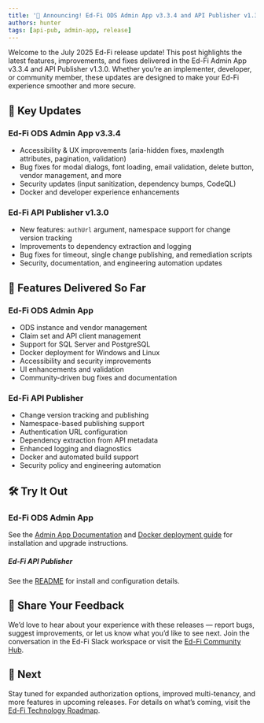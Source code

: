 ```yaml
---
title: '📢 Announcing! Ed-Fi ODS Admin App v3.3.4 and API Publisher v1.3.0 Release'
authors: hunter
tags: [api-pub, admin-app, release]
---
```


Welcome to the July 2025 Ed-Fi release update! This post highlights the latest features, improvements, and fixes delivered in the Ed-Fi Admin App v3.3.4 and API Publisher v1.3.0. Whether you’re an implementer, developer, or community member, these updates are designed to make your Ed-Fi experience smoother and more secure.

<!-- truncate -->

## 📌 Key Updates

### Ed-Fi ODS Admin App v3.3.4

- Accessibility & UX improvements (aria-hidden fixes, maxlength attributes, pagination, validation)
- Bug fixes for modal dialogs, font loading, email validation, delete button, vendor management, and more
- Security updates (input sanitization, dependency bumps, CodeQL)
- Docker and developer experience enhancements

### Ed-Fi API Publisher v1.3.0

- New features: `authUrl` argument, namespace support for change version tracking
- Improvements to dependency extraction and logging
- Bug fixes for timeout, single change publishing, and remediation scripts
- Security, documentation, and engineering automation updates

## 🚀 Features Delivered So Far

### Ed-Fi ODS Admin App

- ODS instance and vendor management
- Claim set and API client management
- Support for SQL Server and PostgreSQL
- Docker deployment for Windows and Linux
- Accessibility and security improvements
- UI enhancements and validation
- Community-driven bug fixes and documentation

### Ed-Fi API Publisher

- Change version tracking and publishing
- Namespace-based publishing support
- Authentication URL configuration
- Dependency extraction from API metadata
- Enhanced logging and diagnostics
- Docker and automated build support
- Security policy and engineering automation

## 🛠️ Try It Out

### Ed-Fi ODS Admin App

See the [Admin App Documentation](/reference/admin-app) and [Docker deployment guide](https://github.com/Ed-Fi-Alliance-OSS/Ed-Fi-ODS-AdminApp/tree/v3.3.4/Docker) for installation and upgrade instructions.

##### Ed-Fi API Publisher

See the [README](https://github.com/Ed-Fi-Alliance-OSS/Ed-Fi-API-Publisher/blob/v1.3.0/README.md) for install and configuration details.

## 📣 Share Your Feedback

We’d love to hear about your experience with these releases — report bugs, suggest improvements, or let us know what you’d like to see next. Join the conversation in the Ed-Fi Slack workspace or visit the [Ed-Fi Community Hub](https://community.ed-fi.org/).

## 📅 Next

Stay tuned for expanded authorization options, improved multi-tenancy, and more features in upcoming releases. For details on what’s coming, visit the [Ed-Fi Technology Roadmap](https://github.com/orgs/Ed-Fi-Alliance-OSS/projects/1/views/2).
